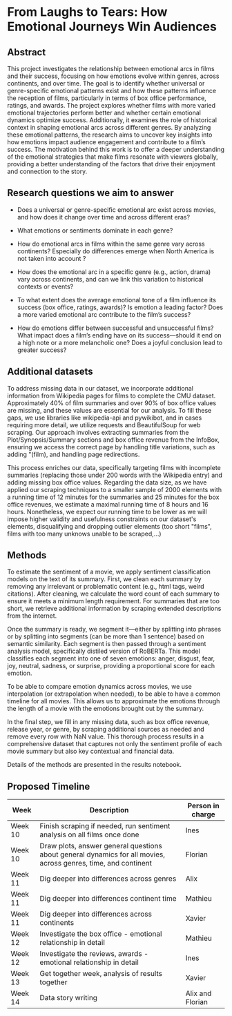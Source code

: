# From Laughs to Tears: How Emotional Journeys Win Audiences 

## Abstract

This project investigates the relationship between emotional arcs in films and their success, focusing on how emotions evolve within genres, across continents, and over time. The goal is to identify whether universal or genre-specific emotional patterns exist and how these patterns influence the reception of films, particularly in terms of box office performance, ratings, and awards. The project explores whether films with more varied emotional trajectories perform better and whether certain emotional dynamics optimize success. Additionally, it examines the role of historical context in shaping emotional arcs across different genres. By analyzing these emotional patterns, the research aims to uncover key insights into how emotions impact audience engagement and contribute to a film’s success. The motivation behind this work is to offer a deeper understanding of the emotional strategies that make films resonate with viewers globally, providing a better understanding of the factors that drive their enjoyment and connection to the story.

## Research questions we aim to answer

 -  Does a universal or genre-specific emotional arc exist across movies, and how does it change over time and across different eras?

 -  What emotions or sentiments dominate in each genre?

 - How do emotional arcs in films within the same genre vary across continents? Especially do differences emerge when North America is not taken into account ?

 -  How does the emotional arc in a specific genre (e.g., action, drama) vary across continents, and can we link this variation to historical contexts or events?

 - To what extent does the average emotional tone of a film influence its success (box office, ratings, awards)? Is emotion a leading factor? Does a more varied emotional arc contribute to the film’s success?

 - How do emotions differ between successful and unsuccessful films? What impact does a film’s ending have on its success—should it end on a high note or a more melancholic one? Does a joyful conclusion lead to greater success?

## Additional datasets
To address missing data in our dataset, we incorporate additional information from Wikipedia pages for films to complete the CMU dataset. Approximately 40% of film summaries and over 90% of box office values are missing, and these values are essential for our analysis. To fill these gaps, we use libraries like wikipedia-api and pywikibot, and in cases requiring more detail, we utilize requests and BeautifulSoup for web scraping. Our approach involves extracting summaries from the Plot/Synopsis/Summary sections and box office revenue from the InfoBox, ensuring we access the correct page by handling title variations, such as adding "(film), and handling page redirections.

This process enriches our data, specifically targeting films with incomplete summaries (replacing those under 200 words with the Wikipedia entry) and adding missing box office values.
Regarding the data size, as we have applied our scraping techniques to a smaller sample of 2000 elements with a running time of 12 minutes for the summaries and 25 minutes for the box office revenues, we estimate a maximal running time of 8 hours and 16 hours. Nonetheless, we expect our running time to be lower as we will impose higher validity and usefulness constraints on our dataset's elements, disqualifying and dropping outlier elements (too short "films", films with too many unknows unable to be scraped,...)

## Methods

To estimate the sentiment of a movie, we apply sentiment classification models on the text of its summary. First, we clean each summary by removing any irrelevant or problematic content (e.g., html tags, weird citations). After cleaning, we calculate the word count of each summary to ensure it meets a minimum length requirement. For summaries that are too short, we retrieve additional information by scraping extended descriptions from the internet.

Once the summary is ready, we segment it—either by splitting into phrases or by splitting into segments (can be more than 1 sentence) based on semantic similarity. Each segment is then passed through a sentiment analysis model, specifically distiled version of RoBERTa. This model classifies each segment into one of seven emotions: anger, disgust, fear, joy, neutral, sadness, or surprise, providing a proportional score for each emotion.

To be able to compare emotion dynamics across movies, we use interpolation (or extrapolation when needed), to be able to have a common timeline for all movies. This allows us to approximate the emotions through the length of a movie with the emotions brought out by the summary.

In the final step, we fill in any missing data, such as box office revenue, release year, or genre, by scraping additional sources as needed and remove every row with NaN value. This thorough process results in a comprehensive dataset that captures not only the sentiment profile of each movie summary but also key contextual and financial data.

Details of the methods are presented in the results notebook.

## Proposed Timeline

| Week          | Description | Person in charge |
| -----------   | ----------- | ----------- |
| Week 10 | Finish scraping if needed, run sentiment analysis on all films once done | Ines |
| Week 10 | Draw plots, answer general questions about general dynamics for all movies, across genres, time, and continent | Florian |
| Week 11 | Dig deeper into differences across genres | Alix |
| Week 11 | Dig deeper into differences continent time | Mathieu |
| Week 11 | Dig deeper into differences across continents | Xavier |
| Week 12 | Investigate the box office - emotional relationship in detail | Mathieu |
| Week 12 | Investigate the reviews, awards - emotional relationship in detail | Ines | 
| Week 13 | Get together week, analysis of results together | Xavier |
| Week 14 |  Data story writing  | Alix and Florian |





